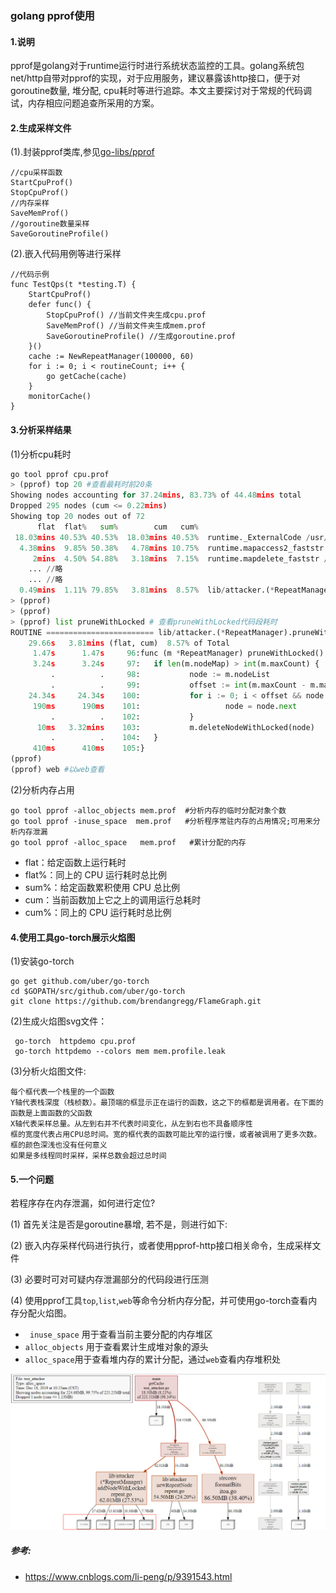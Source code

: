 ### golang pprof使用

#### 1.说明

pprof是golang对于runtime运行时进行系统状态监控的工具。golang系统包net/http自带对pprof的实现，对于应用服务，建议暴露该http接口，便于对goroutine数量, 堆分配, cpu耗时等进行追踪。本文主要探讨对于常规的代码调试，内存相应问题追查所采用的方案。

#### 2.生成采样文件

(1).封装pprof类库,参见[go-libs/pprof](https://github.com/alwaysthanks/learning-docs/blob/master/go-libs/pprof/pprof.go)

```
//cpu采样函数
StartCpuProf()
StopCpuProf()
//内存采样
SaveMemProf()
//goroutine数量采样
SaveGoroutineProfile() 
```

(2).嵌入代码用例等进行采样

```
//代码示例
func TestQps(t *testing.T) {
	StartCpuProf()
	defer func() {
		StopCpuProf() //当前文件夹生成cpu.prof
		SaveMemProf() //当前文件夹生成mem.prof
		SaveGoroutineProfile() //生成goroutine.prof
	}()
	cache := NewRepeatManager(100000, 60)
	for i := 0; i < routineCount; i++ {
		go getCache(cache)
	}
	monitorCache()
}
```

#### 3.分析采样结果

(1)分析cpu耗时

```python
go tool pprof cpu.prof
> (pprof) top 20 #查看最耗时前20条
Showing nodes accounting for 37.24mins, 83.73% of 44.48mins total
Dropped 295 nodes (cum <= 0.22mins)
Showing top 20 nodes out of 72
      flat  flat%   sum%        cum   cum%
 18.03mins 40.53% 40.53%  18.03mins 40.53%  runtime._ExternalCode /usr/lib/golang/src/runtime/proc.go
  4.38mins  9.85% 50.38%   4.78mins 10.75%  runtime.mapaccess2_faststr /usr/lib/golang/src/runtime/hashmap_fast.go
     2mins  4.50% 54.88%   3.18mins  7.15%  runtime.mapdelete_faststr /usr/lib/golang/src/runtime/hashmap_fast.go
	... //略
	... //略
  0.49mins  1.11% 79.85%   3.81mins  8.57%  lib/attacker.(*RepeatManager).pruneWithLocked /home/yushaolong/go/src/api-gateway/src/lib/attacker/repeat.go
> (pprof)
> (pprof)
> (pprof) list pruneWithLocked # 查看pruneWithLocked代码段耗时
ROUTINE ======================== lib/attacker.(*RepeatManager).pruneWithLocked in /home/yushaolong/go/src/api-gateway/src/lib/attacker/repeat.go
    29.66s   3.81mins (flat, cum)  8.57% of Total
     1.47s      1.47s     96:func (m *RepeatManager) pruneWithLocked() {
     3.24s      3.24s     97:   if len(m.nodeMap) > int(m.maxCount) {
         .          .     98:           node := m.nodeList
         .          .     99:           offset := int(m.maxCount - m.maxCount/10)
    24.34s     24.34s    100:           for i := 0; i < offset && node != nil; i++ {
     190ms      190ms    101:                   node = node.next
         .          .    102:           }
      10ms   3.32mins    103:           m.deleteNodeWithLocked(node)
         .          .    104:   }
     410ms      410ms    105:}
(pprof) 
(pprof) web #以web查看
```

(2)分析内存占用

```
go tool pprof -alloc_objects mem.prof  #分析内存的临时分配对象个数
go tool pprof -inuse_space  mem.prof   #分析程序常驻内存的占用情况;可用来分析内存泄漏
go tool pprof -alloc_space   mem.prof   #累计分配的内存
```

- flat：给定函数上运行耗时
- flat%：同上的 CPU 运行耗时总比例
- sum%：给定函数累积使用 CPU 总比例
- cum：当前函数加上它之上的调用运行总耗时
- cum%：同上的 CPU 运行耗时总比例

#### 4.使用工具go-torch展示火焰图

(1)安装go-torch

```
go get github.com/uber/go-torch
cd $GOPATH/src/github.com/uber/go-torch
git clone https://github.com/brendangregg/FlameGraph.git
```

(2)生成火焰图svg文件：

```
 go-torch  httpdemo cpu.prof
 go-torch httpdemo --colors mem mem.profile.leak
```

(3)分析火焰图文件:

```
每个框代表一个栈里的一个函数
Y轴代表栈深度（栈桢数）。最顶端的框显示正在运行的函数，这之下的框都是调用者。在下面的函数是上面函数的父函数
X轴代表采样总量。从左到右并不代表时间变化，从左到右也不具备顺序性
框的宽度代表占用CPU总时间。宽的框代表的函数可能比窄的运行慢，或者被调用了更多次数。框的颜色深浅也没有任何意义
如果是多线程同时采样，采样总数会超过总时间
```

#### 5.一个问题

若程序存在内存泄漏，如何进行定位?

(1) 首先关注是否是goroutine暴增, 若不是，则进行如下:

(2) 嵌入内存采样代码进行执行，或者使用pprof-http接口相关命令，生成采样文件

(3) 必要时可对可疑内存泄漏部分的代码段进行压测

(4) 使用pprof工具`top`,`list`,`web`等命令分析内存分配，并可使用go-torch查看内存分配火焰图。

- ` inuse_space` 用于查看当前主要分配的内存堆区
- `alloc_objects` 用于查看累计生成堆对象的源头
- `alloc_space`用于查看堆内存的累计分配，通过`web`查看内存堆积处

<center>
    <img src="https://github.com/alwaysthanks/learning-docs/blob/master/images/20191218105106.png">
</center>



##### 参考:

- https://www.cnblogs.com/li-peng/p/9391543.html